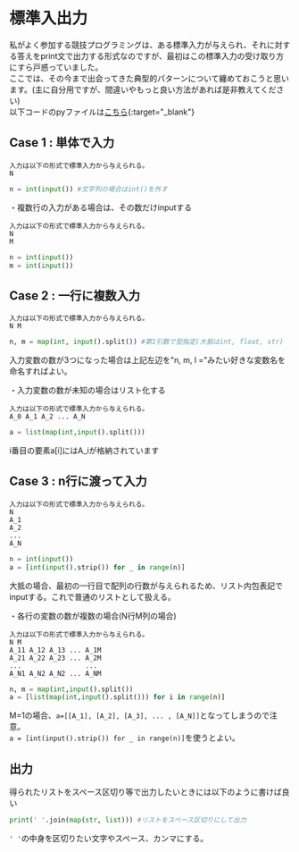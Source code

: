 # 標準入出力

私がよく参加する競技プログラミングは、ある標準入力が与えられ、それに対する答えをprint文で出力する形式なのですが、最初はこの標準入力の受け取り方にすら戸惑っていました。<br>
ここでは、その今まで出会ってきた典型的パターンについて纏めておこうと思います。(主に自分用ですが、間違いやもっと良い方法があれば是非教えてください)<br>
以下コードのpyファイルは[こちら](https://github.com/MotoyaShinozaki/KyoPURO/tree/master/library){:target="_blank"}

## Case 1 : 単体で入力
```
入力は以下の形式で標準入力から与えられる。
N
```
```python
n = int(input()) #文字列の場合はint()を外す
```
・複数行の入力がある場合は、その数だけinputする
```
入力は以下の形式で標準入力から与えられる。 
N
M
```
```python
n = int(input())
m = int(input())  
```
## Case 2 : 一行に複数入力
```
入力は以下の形式で標準入力から与えられる。 
N M
```
```python
n, m = map(int, input().split()) #第1引数で型指定(大抵はint, float, str)
```
入力変数の数が3つになった場合は上記左辺を"n, m, l ="みたい好きな変数名を命名すればよい。

・入力変数の数が未知の場合はリスト化する
```
入力は以下の形式で標準入力から与えられる。 
A_0 A_1 A_2 ... A_N
```
```python
a = list(map(int,input().split())) 
```
i番目の要素a[i]にはA_iが格納されています

## Case 3 : n行に渡って入力
```
入力は以下の形式で標準入力から与えられる。 
N
A_1
A_2
...
A_N
```
```python
n = int(input()) 
a = [int(input().strip()) for _ in range(n)]
```
大抵の場合、最初の一行目で配列の行数が与えられるため、リスト内包表記でinputする。これで普通のリストとして扱える。

・各行の変数の数が複数の場合(N行M列の場合)
```
入力は以下の形式で標準入力から与えられる。 
N M
A_11 A_12 A_13 ... A_1M
A_21 A_22 A_23 ... A_2M
...                ...
A_N1 A_N2 A_N2 ... A_NM
```
```python
n, m = map(int,input().split())
a = [list(map(int,input().split())) for i in range(n)]
```
M=1の場合、`a=[[A_1], [A_2], [A_3], ... , [A_N]]`となってしまうので注意。<br>
`a = [int(input().strip()) for _ in range(n)]`を使うとよい。

## 出力
得られたリストをスペース区切り等で出力したいときには以下のように書けば良い
```python
print(' '.join(map(str, list))) #リストをスペース区切りにして出力
```
`' '`の中身を区切りたい文字やスペース、カンマにする。